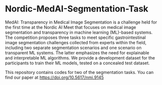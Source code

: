 # Nordic-MedAI-Segmentation-Task
MedAI: Transparency in Medical Image Segmentation is a challenge held for the first time at the Nordic AI Meet that focuses on medical image segmentation and transparency in machine learning (ML)-based systems. The competition proposes three tasks to meet specific gastrointestinal image segmentation challenges collected from experts within the field, including two separate segmentation scenarios and one scenario on transparent ML systems. The latter emphasizes the need for explainable and interpretable ML algorithms. We provide a development dataset for the participants to train their ML models, tested on a concealed test dataset.

This repository contains codes for two of the segmentation tasks. You can find our paper at https://doi.org/10.5617/nmi.9145
